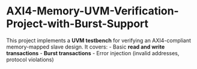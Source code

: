 # AXI4-Memory-UVM-Verification-Project-with-Burst-Support
This project implements a **UVM testbench** for verifying an AXI4-compliant memory-mapped slave design.   It covers: - Basic **read and write transactions** - **Burst transactions**  - Error injection (invalid addresses, protocol violations)

